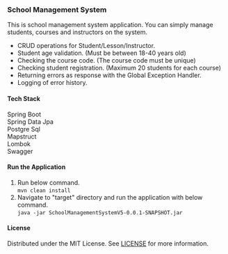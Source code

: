 ### School Management System
This is school management system application. You can simply manage students, courses and instructors on the system.

- CRUD operations for Student/Lesson/Instructor.
- Student age validation. (Must be between 18-40 years old)
- Checking the course code. (The course code must be unique)
- Checking student registration. (Maximum 20 students for each course)
- Returning errors as response with the Global Exception Handler.
- Logging of error history.


#### Tech Stack
Spring Boot  
Spring Data Jpa  
Postgre Sql  
Mapstruct  
Lombok  
Swagger

#### Run the Application
1. Run below command.  
   `mvn clean install`
2. Navigate to "target" directory and run the application with below command.  
   `java -jar SchoolManagementSystemV5-0.0.1-SNAPSHOT.jar`

#### License
Distributed under the MIT License. See [LICENSE](https://github.com/113-GittiGidiyor-Java-Spring-Bootcamp/fifth-homework-betul-sahin/blob/main/LICENSE) for more information.  

